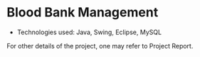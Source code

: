 # Blood Bank Management

- Technologies used: Java, Swing, Eclipse, MySQL

For other details of the project, one may refer to Project Report.
